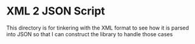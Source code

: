 # XML 2 JSON Script

This directory is for tinkering with the XML format to see how it is parsed into JSON so that I can construct the library to handle those cases
